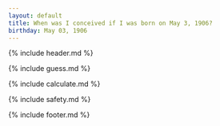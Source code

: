 ```yaml
---
layout: default
title: When was I conceived if I was born on May 3, 1906?
birthday: May 03, 1906
---
```


{% include header.md %}

{% include guess.md %}

{% include calculate.md %}

{% include safety.md %}

{% include footer.md %}




